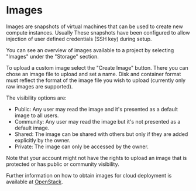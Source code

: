 # Images

Images are snapshots of virtual machines that can be used to create new compute instances.
Usually These snapshots have been configured to allow injection of user defined credentials (SSH key) during setup.

You can see an overview of images available to a project by selecting "Images" under the "Storage" section.

To upload a custom image select the "Create Image" button.
There you can chose an image file to upload and set a name.
Disk and container format must reflect the format of the image file you wish to upload (currently only raw images are supported).

The visibility options are:
* Public: Any user may read the image and it's presented as a default image to all users.
* Community: Any user may read the image but it's not presented as a default image.
* Shared: The image can be shared with others but only if they are added explicitly by the owner.
* Private: The image can only be accessed by the owner.

Note that your account might not have the rights to upload an image that is protected or has public or community visibility.

Further information on how to obtain images for cloud deployment is available at [OpenStack](https://docs.openstack.org/image-guide/obtain-images.html).
